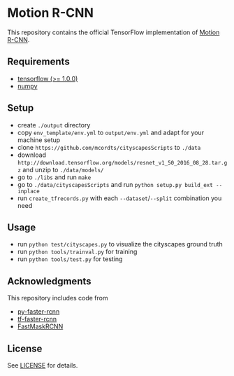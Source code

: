 # Motion R-CNN

This repository contains the official TensorFlow implementation of
[Motion R-CNN](TODO).

## Requirements

- [tensorflow (>= 1.0.0)](https://www.tensorflow.org/install/install_linux)
- [numpy](https://github.com/numpy/numpy/blob/master/INSTALL.rst.txt)

## Setup
- create `./output` directory
- copy `env_template/env.yml` to `output/env.yml` and adapt for your machine setup
- clone `https://github.com/mcordts/cityscapesScripts` to `./data`
- download `http://download.tensorflow.org/models/resnet_v1_50_2016_08_28.tar.gz` and unzip to `./data/models/`
- go to `./libs` and run `make`
- go to `./data/cityscapesScripts` and run `python setup.py build_ext --inplace`
- run `create_tfrecords.py` with each `--dataset`/`--split` combination you need

## Usage
- run `python test/cityscapes.py` to visualize the cityscapes ground truth
- run `python tools/trainval.py` for training
- run `python tools/test.py` for testing

## Acknowledgments
This repository includes code from
- [py-faster-rcnn](https://github.com/rbgirshick/py-faster-rcnn)
- [tf-faster-rcnn](https://github.com/endernewton/tf-faster-rcnn)
- [FastMaskRCNN](https://github.com/CharlesShang/FastMaskRCNN)

## License
See [LICENSE](https://github.com/simonmeister/motion-rcnn/blob/master/LICENSE) for details.
